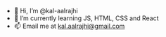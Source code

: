 - 👋 Hi, I’m @kal-aalrajhi
- 🌱 I’m currently learning JS, HTML, CSS and React
- 📫 Email me at kal.aalrajhi@gmail.com

<!---
kal-aalrajhi/kal-aalrajhi is a ✨ special ✨ repository because its `README.md` (this file) appears on your GitHub profile.
You can click the Preview link to take a look at your changes.
--->
